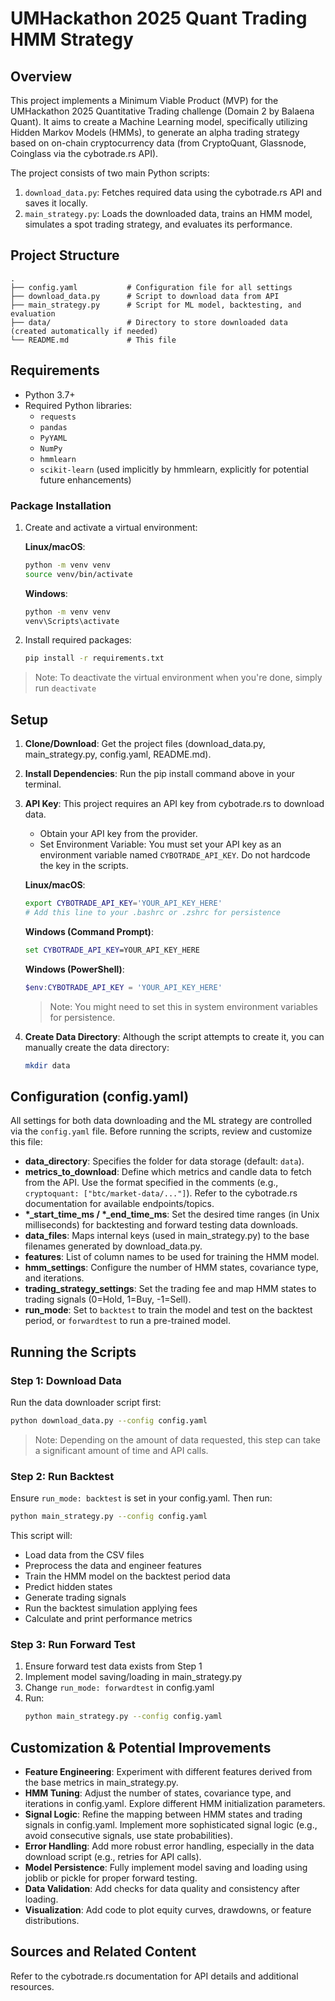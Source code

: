 # UMHackathon 2025 Quant Trading HMM Strategy

## Overview

This project implements a Minimum Viable Product (MVP) for the UMHackathon 2025 Quantitative Trading challenge (Domain 2 by Balaena Quant). It aims to create a Machine Learning model, specifically utilizing Hidden Markov Models (HMMs), to generate an alpha trading strategy based on on-chain cryptocurrency data (from CryptoQuant, Glassnode, Coinglass via the cybotrade.rs API).

The project consists of two main Python scripts:
1.  `download_data.py`: Fetches required data using the cybotrade.rs API and saves it locally.
2.  `main_strategy.py`: Loads the downloaded data, trains an HMM model, simulates a spot trading strategy, and evaluates its performance.

## Project Structure

```
.
├── config.yaml           # Configuration file for all settings
├── download_data.py      # Script to download data from API
├── main_strategy.py      # Script for ML model, backtesting, and evaluation
├── data/                 # Directory to store downloaded data (created automatically if needed)
└── README.md             # This file
```

## Requirements

* Python 3.7+
* Required Python libraries:
    * `requests`
    * `pandas`
    * `PyYAML`
    * `NumPy`
    * `hmmlearn`
    * `scikit-learn` (used implicitly by hmmlearn, explicitly for potential future enhancements)

### Package Installation

1. Create and activate a virtual environment:

   **Linux/macOS**:
   ```bash
   python -m venv venv
   source venv/bin/activate
   ```

   **Windows**:
   ```cmd
   python -m venv venv
   venv\Scripts\activate
   ```

2. Install required packages:
   ```bash
   pip install -r requirements.txt
   ```

> Note: To deactivate the virtual environment when you're done, simply run `deactivate`

## Setup

1. **Clone/Download**: Get the project files (download_data.py, main_strategy.py, config.yaml, README.md).
2. **Install Dependencies**: Run the pip install command above in your terminal.
3. **API Key**: This project requires an API key from cybotrade.rs to download data.
   - Obtain your API key from the provider.
   - Set Environment Variable: You must set your API key as an environment variable named `CYBOTRADE_API_KEY`. Do not hardcode the key in the scripts.

   **Linux/macOS**:
   ```bash
   export CYBOTRADE_API_KEY='YOUR_API_KEY_HERE'
   # Add this line to your .bashrc or .zshrc for persistence
   ```

   **Windows (Command Prompt)**:
   ```cmd
   set CYBOTRADE_API_KEY=YOUR_API_KEY_HERE
   ```

   **Windows (PowerShell)**:
   ```powershell
   $env:CYBOTRADE_API_KEY = 'YOUR_API_KEY_HERE'
   ```
   > Note: You might need to set this in system environment variables for persistence.

4. **Create Data Directory**: Although the script attempts to create it, you can manually create the data directory:
   ```bash
   mkdir data
   ```

## Configuration (config.yaml)

All settings for both data downloading and the ML strategy are controlled via the `config.yaml` file. Before running the scripts, review and customize this file:

- **data_directory**: Specifies the folder for data storage (default: `data`).
- **metrics_to_download**: Define which metrics and candle data to fetch from the API. Use the format specified in the comments (e.g., `cryptoquant: ["btc/market-data/..."]`). Refer to the cybotrade.rs documentation for available endpoints/topics.
- **\*_start_time_ms / \*_end_time_ms**: Set the desired time ranges (in Unix milliseconds) for backtesting and forward testing data downloads.
- **data_files**: Maps internal keys (used in main_strategy.py) to the base filenames generated by download_data.py.
- **features**: List of column names to be used for training the HMM model.
- **hmm_settings**: Configure the number of HMM states, covariance type, and iterations.
- **trading_strategy_settings**: Set the trading fee and map HMM states to trading signals (0=Hold, 1=Buy, -1=Sell).
- **run_mode**: Set to `backtest` to train the model and test on the backtest period, or `forwardtest` to run a pre-trained model.

## Running the Scripts

### Step 1: Download Data

Run the data downloader script first:

```bash
python download_data.py --config config.yaml
```

> Note: Depending on the amount of data requested, this step can take a significant amount of time and API calls.

### Step 2: Run Backtest

Ensure `run_mode: backtest` is set in your config.yaml. Then run:

```bash
python main_strategy.py --config config.yaml
```

This script will:
- Load data from the CSV files
- Preprocess the data and engineer features
- Train the HMM model on the backtest period data
- Predict hidden states
- Generate trading signals
- Run the backtest simulation applying fees
- Calculate and print performance metrics

### Step 3: Run Forward Test

1. Ensure forward test data exists from Step 1
2. Implement model saving/loading in main_strategy.py
3. Change `run_mode: forwardtest` in config.yaml
4. Run:
   ```bash
   python main_strategy.py --config config.yaml
   ```

## Customization & Potential Improvements

- **Feature Engineering**: Experiment with different features derived from the base metrics in main_strategy.py.
- **HMM Tuning**: Adjust the number of states, covariance type, and iterations in config.yaml. Explore different HMM initialization parameters.
- **Signal Logic**: Refine the mapping between HMM states and trading signals in config.yaml. Implement more sophisticated signal logic (e.g., avoid consecutive signals, use state probabilities).
- **Error Handling**: Add more robust error handling, especially in the data download script (e.g., retries for API calls).
- **Model Persistence**: Fully implement model saving and loading using joblib or pickle for proper forward testing.
- **Data Validation**: Add checks for data quality and consistency after loading.
- **Visualization**: Add code to plot equity curves, drawdowns, or feature distributions.

## Sources and Related Content

Refer to the cybotrade.rs documentation for API details and additional resources.
